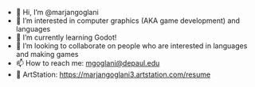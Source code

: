 - 👋 Hi, I’m @marjangoglani
- 👀 I’m interested in computer graphics (AKA game development) and languages
- 🌱 I’m currently learning Godot!
- 💞️ I’m looking to collaborate on people who are interested in languages and making games
- 📫 How to reach me: mgoglani@depaul.edu
- 🎨 ArtStation: https://marjangoglani3.artstation.com/resume

<!---
marjangoglani/marjangoglani is a ✨ special ✨ repository because its `README.md` (this file) appears on your GitHub profile.
You can click the Preview link to take a look at your changes.
--->
